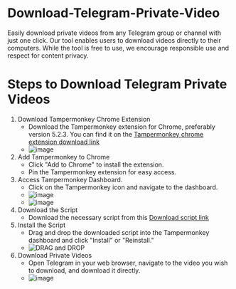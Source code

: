 # Download-Telegram-Private-Video
Easily download private videos from any Telegram group or channel with just one click. Our tool enables users to download videos directly to their computers. While the tool is free to use, we encourage responsible use and respect for content privacy.

# Steps to Download Telegram Private Videos
1. Download Tampermonkey Chrome Extension
   - Download the Tampermonkey extension for Chrome, preferably version 5.2.3. You can find it on the  [Tampermonkey chrome extension download link](https://chromewebstore.google.com/detail/tampermonkey/dhdgffkkebhmkfjojejmpbldmpobfkfo)
   - ![image](https://github.com/user-attachments/assets/d152b745-7b9e-43c5-bd7c-8df55ad11a19)
2. Add Tampermonkey to Chrome
   - Click "Add to Chrome" to install the extension.
   - Pin the Tampermonkey extension for easy access.
3. Access Tampermonkey Dashboard.
   - Click on the Tampermonkey icon and navigate to the dashboard.
   - ![image](https://github.com/user-attachments/assets/d9139692-f7fc-40a5-b2fc-480990c7665e)
   - ![image](https://github.com/user-attachments/assets/37cf55b0-376b-4703-8585-99c5403f8ecf)
4. Download the Script
   - Download the necessary script from this [Download script link](https://github.com/MritunjayKumar07/Download-Telegram-Private-Video/blob/main/Telegram%20Media%20Downloader.user.js)
5. Install the Script
   - Drag and drop the downloaded script into the Tampermonkey dashboard and click "Install" or "Reinstall."
   - ![DRAG and DROP](https://github.com/user-attachments/assets/da2168f0-c5eb-465d-8cc3-01faf998bd1f)
6. Download Private Videos
   - Open Telegram in your web browser, navigate to the video you wish to download, and download it directly.
   - ![image](https://github.com/user-attachments/assets/d116b0b5-05b8-4bfa-81cc-7606c30ad66b)
